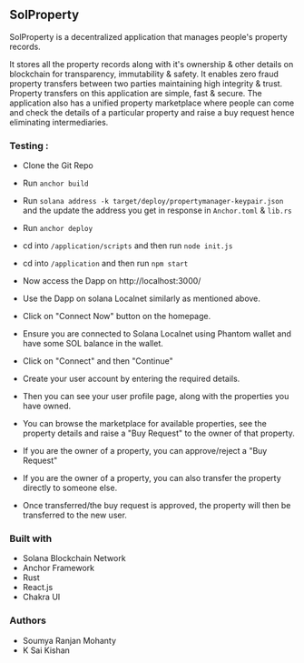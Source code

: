 ## SolProperty
SolProperty is a decentralized application that manages people's property records. 

It stores all the property records along with it's ownership & other details on blockchain for transparency, immutability & safety. It enables zero fraud property transfers between two parties maintaining high integrity & trust. Property transfers on this application are simple, fast & secure. The application also has a unified property marketplace where people can come and check the details of a particular property and raise a buy request hence eliminating intermediaries.

### Testing :
 - Clone the Git Repo
 - Run `anchor build`
 - Run `solana address -k target/deploy/propertymanager-keypair.json` and the update the address you get in response in `Anchor.toml` & `lib.rs`
 - Run `anchor deploy`
 - cd into `/application/scripts` and then run `node init.js`
 - cd into `/application`  and then run `npm start`
 - Now access the Dapp on http://localhost:3000/
 - Use the Dapp on solana Localnet similarly as mentioned above.

 - Click on "Connect Now" button on the homepage.
 - Ensure you are connected to Solana Localnet using Phantom wallet and have some SOL balance in the wallet.
 - Click on "Connect" and then "Continue"
 - Create your user account by entering the required details.
 - Then you can see your user profile page, along with the properties you have owned.
 - You can browse the marketplace for available properties, see the property details and raise a "Buy Request" to the owner of that property.
 - If you are the owner of a property, you can approve/reject a "Buy Request"
 - If you are the owner of a property, you can also transfer the property directly to someone else.
 - Once transferred/the buy request is approved, the property will then be transferred to the new user.

### Built with
- Solana Blockchain Network
- Anchor Framework
- Rust
- React.js
- Chakra UI

### Authors
- Soumya Ranjan Mohanty
- K Sai Kishan
